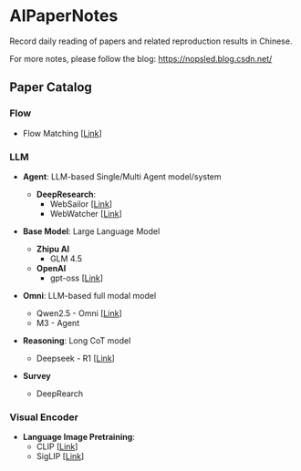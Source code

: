 # AIPaperNotes
Record daily reading of papers and related reproduction results in Chinese.

For more notes, please follow the blog: https://nopsled.blog.csdn.net/

## Paper Catalog

### Flow

- Flow Matching [[Link](https://github.com/AlphaAvatar/AIPaperNotes/blob/main/Flow/2023/FLOW%20MATCHING%20FOR%20GENERATIVE%20MODELING.md)]

### LLM

- **Agent**: LLM-based Single/Multi Agent model/system
    - **DeepResearch**:
        - WebSailor [[Link](https://github.com/AlphaAvatar/AIPaperNotes/blob/main/LLM/Agent/DeepRearch/2025/WebSailor%3A%20Navigating%20Super-human%20Reasoning%20for%20Web%20Agent.md)]
        - WebWatcher [[Link](https://github.com/AlphaAvatar/AIPaperNotes/blob/main/LLM/Agent/DeepRearch/2025/WebWatcher%3A%20Breaking%20New%20Frontiers%20of%20Vision-Language%20Deep%20Research%20Agent.md)]

- **Base Model**: Large Language Model
    - **Zhipu AI**
        - GLM 4.5
    - **OpenAI**
        - gpt-oss [[Link](https://github.com/AlphaAvatar/AIPaperNotes/blob/main/LLM/Base%20Model/OpenAI/2025/gpt-oss-120b%20%26%20gpt-oss-20b%20Model%20Card.md)]

- **Omni**: LLM-based full modal model
    - Qwen2.5 - Omni [[Link](https://github.com/AlphaAvatar/AIPaperNotes/blob/main/LLM/Omni/2025/Qwen2.5-Omni%20Technical%20Report.md)]
    - M3 - Agent

- **Reasoning**: Long CoT model
    - Deepseek - R1 [[Link](https://github.com/AlphaAvatar/AIPaperNotes/blob/main/LLM/Reasoning/2025/DeepSeek-R1%3A%20Incentivizing%20Reasoning%20Capability%20in%20LLMs%20via%20Reinforcement%20Learning.md)]

- **Survey**
    - DeepRearch

### Visual Encoder

- **Language Image Pretraining**:
    - CLIP [[Link](https://github.com/AlphaAvatar/AIPaperNotes/blob/main/Visual%20Encoder/Language%20Image%20Pretraining/2021/Learning%20Transferable%20Visual%20Models%20From%20Natural%20Language%20Supervision.md)]
    - SigLIP [[Link](https://github.com/AlphaAvatar/AIPaperNotes/blob/main/Visual%20Encoder/Language%20Image%20Pretraining/2023/Sigmoid%20Loss%20for%20Language%20Image%20Pre-Training.md)]
